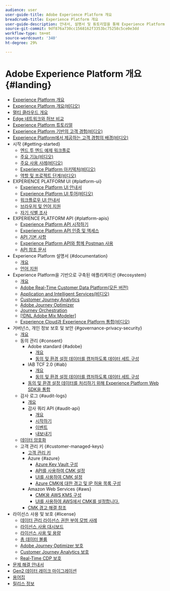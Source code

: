 ```yaml
---
audience: user
user-guide-title: Adobe Experience Platform 개요
breadcrumb-title: Experience Platform 개요
user-guide-description: 안내서, 설명서 및 튜토리얼을 통해 Experience Platform이 개인화된 경험을 실시간으로 고객에게 전달하는 방법에 대해 알아봅니다.
source-git-commit: 9df876a730cc1568162f3353bc75258c5ce0e3dd
workflow-type: tm+mt
source-wordcount: '340'
ht-degree: 29%

---
```



# Adobe Experience Platform 개요 {#landing}

* [Experience Platform 개요](home.md)
* [Experience Platform 개요(비디오)](video/platform-overview.md)
* [멀티 클라우드 개요](multi-cloud.md)
* [Edge 네트워크와 허브 비교](./edge-and-hub-comparison.md)
* [Experience Platform 튜토리얼](https://experienceleague.adobe.com/docs/platform-learn/tutorials/overview.html?lang=ko)
* [Experience Platform 기반의 고객 경험(비디오)](video/customer-experience.md)
* [Experience Platform에서 제공하는 고객 경험의 배경(비디오)](video/customer-experience-bts.md)
* 시작 {#getting-started}
   * [엔드 투 엔드 예제 워크플로](end-to-end-tutorial.md)
   * [주요 기능(비디오)](video/key-capabilities.md)
   * [주요 사용 사례(비디오)](video/platform-use-cases.md)
   * [Experience Platform 아키텍처(비디오)](video/platform-architecture.md)
   * [역할 및 프로젝트 단계(비디오)](video/roles-project-phases.md)
* EXPERIENCE PLATFORM UI {#platform-ui}
   * [Experience Platform UI 안내서](ui-guide.md)
   * [Experience Platform UI 투어(비디오)](video/platform-ui.md)
   * [워크플로우 UI 안내서](workflows.md)
   * [브라우저 및 언어 지원](browser-language-support.md)
   * [자기 식별 조사](self-identification.md)
* EXPERIENCE PLATFORM API {#platform-apis}
   * [Experience Platform API 시작하기](api-guide.md)
   * [Experience Platform API 인증 및 액세스](api-authentication.md)
   * [API 기본 사항](api-fundamentals.md)
   * [Experience Platform API와 함께 Postman 사용](postman.md)
   * [API 참조 문서](https://www.adobe.com/go/platform-api-reference-en)
* Experience Platform 설명서 {#documentation}
   * [개요](documentation/overview.md)
   * [언어 지원](documentation/language-support.md)
* Experience Platform을 기반으로 구축된 애플리케이션 {#ecosystem}
   * [개요](application-services.md)
   * [Adobe Real-Time Customer Data Platform(모든 버전)](https://experienceleague.adobe.com/docs/real-time-customer-data-platform.html?lang=ko)
   * [Application and Intelligent Services(비디오)](video/application-intelligent-services.md)
   * [Customer Journey Analytics](https://experienceleague.adobe.com/docs/customer-journey-analytics.html?lang=ko)
   * [Adobe Journey Optimizer](https://experienceleague.adobe.com/docs/journey-optimizer.html?lang=ko)
   * [Journey Orchestration](https://experienceleague.adobe.com/docs/journey-orchestration.html?lang=ko)
   * [[!DNL Adobe Mix Modeler]](https://experienceleague.adobe.com/docs/mix-modeler.html?lang=ko)
   * [Experience Cloud과 Experience Platform 통합(비디오)](video/experience-cloud-integrations.md)
* 거버넌스, 개인 정보 보호 및 보안 {#governance-privacy-security}
   * [개요](./governance-privacy-security/overview.md)
   * 동의 관리 {#consent}
      * Adobe standard {#adobe}
         * [개요](./governance-privacy-security/consent/adobe/overview.md)
         * [동의 및 환경 설정 데이터를 캡처하도록 데이터 세트 구성](./governance-privacy-security/consent/adobe/dataset.md)
      * IAB TCF 2.0 {#iab}
         * [개요](./governance-privacy-security/consent/iab/overview.md)
         * [동의 및 환경 설정 데이터를 캡처하도록 데이터 세트 구성](./governance-privacy-security/consent/iab/dataset.md)
      * [동의 및 환경 설정 데이터를 처리하기 위해 Experience Platform Web SDK을 통합](./governance-privacy-security/consent/sdk.md)
   * 감사 로그 {#audit-logs}
      * [개요](./governance-privacy-security/audit-logs/overview.md)
      * 감사 쿼리 API {#audit-api}
         * [개요](./governance-privacy-security/audit-logs/api/overview.md)
         * [시작하기](./governance-privacy-security/audit-logs/api/getting-started.md)
         * [이벤트](./governance-privacy-security/audit-logs/api/events.md)
         * [내보내기](./governance-privacy-security/audit-logs/api/export.md)
   * [데이터 암호화](./governance-privacy-security/encryption.md)
   * 고객 관리 키 {#customer-managed-keys}
      * [고객 관리 키](./governance-privacy-security/customer-managed-keys/overview.md)
      * Azure {#azure}
         * [Azure Key Vault 구성](./governance-privacy-security/customer-managed-keys/azure/azure-key-vault-config.md)
         * [API를 사용하여 CMK 설정](./governance-privacy-security/customer-managed-keys/azure/api-set-up.md)
         * [UI를 사용하여 CMK 설정](./governance-privacy-security/customer-managed-keys/azure/ui-set-up.md)
         * [Azure CMK에 대한 경고 및 IP 허용 목록 구성](./governance-privacy-security/customer-managed-keys/azure/alerts-and-ip-access.md)
      * Amazon Web Services {#aws}
         * [CMK용 AWS KMS 구성](./governance-privacy-security/customer-managed-keys/aws/configure-kms.md)
         * [UI를 사용하여 AWS에서 CMK를 설정합니다.](./governance-privacy-security/customer-managed-keys/aws/ui-set-up.md)
      * [CMK 경고 해결 참조](./governance-privacy-security/customer-managed-keys/alert-resolution-reference.md)
* 라이선스 사용 및 보호 {#license}
   * [데이터 관리 라이선스 권한 부여 모범 사례](./license-usage-and-guardrails/data-management-best-practices.md)
   * [라이선스 사용 대시보드](./license-usage-and-guardrails/license-usage-dashboard.md)
   * [라이선스 사용 및 용량](./license-usage-and-guardrails/capacity.md)
   * [총 데이터 볼륨](./license-usage-and-guardrails/total-data-volume.md)
   * [Adobe Journey Optimizer 보호](https://experienceleague.adobe.com/docs/journey-optimizer/using/get-started/guardrails.html?lang=ko)
   * [Customer Journey Analytics 보호](https://experienceleague.adobe.com/docs/analytics-platform/using/cja-admin/guardrails.html?lang=ko)
   * [Real-Time CDP 보호](https://experienceleague.adobe.com/docs/experience-platform/rtcdp/guardrails/overview.html?lang=ko)
* [문제 해결 안내서](troubleshooting.md)
* [Gen2 데이터 레이크 마이그레이션](adls2-gen2-migration.md)
* [용어집](glossary.md)
* [릴리스 정보](https://experienceleague.adobe.com/ko/docs/experience-platform/release-notes/latest)
